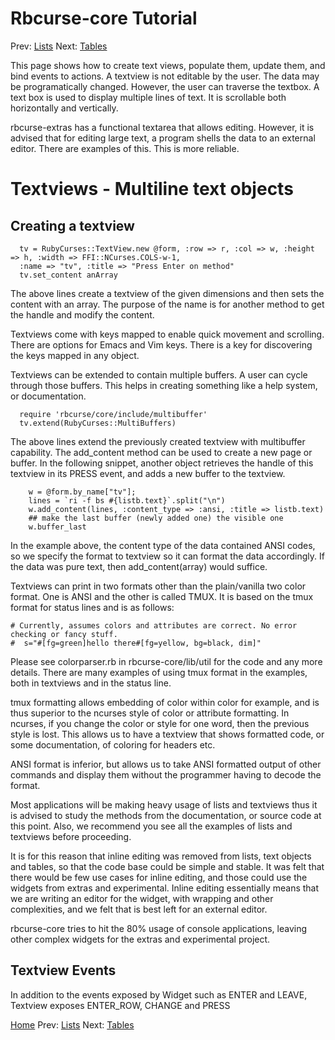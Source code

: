 Rbcurse-core Tutorial
=========

Prev: [Lists](tut3.md)
Next: [Tables](tut4.md)

This page shows how to create text views, populate them, update them, and bind events to actions.
A textview is not editable by the user. The data may be programatically changed. However, the user can traverse the textbox. A text box is used to display multiple lines of text. It is scrollable both horizontally and vertically.

rbcurse-extras has a functional textarea that allows editing. However, it is advised that for editing large text, a program shells the data to an external editor. There are examples of this. This is more reliable. 



# Textviews - Multiline text objects


## Creating a textview

      tv = RubyCurses::TextView.new @form, :row => r, :col => w, :height => h, :width => FFI::NCurses.COLS-w-1,
      :name => "tv", :title => "Press Enter on method"
      tv.set_content anArray

The above lines create a textview of the given dimensions and then sets the content with an array. 
The purpose of the name is for another method to get the handle and modify the content.

Textviews come with keys mapped to enable quick movement and scrolling. There are options for Emacs and Vim keys.
There is a key for discovering the keys mapped in any object.

Textviews can be extended to contain multiple buffers. A user can cycle through those buffers. This helps in creating something like a help system, or documentation.


      require 'rbcurse/core/include/multibuffer'
      tv.extend(RubyCurses::MultiBuffers)

The above lines extend the previously created textview with multibuffer capability. The add_content method can be used to create a new page or buffer. In the following snippet, another object retrieves the handle of this textview in its PRESS event, and adds a new buffer to the textview.


        w = @form.by_name["tv"]; 
        lines = `ri -f bs #{listb.text}`.split("\n")
        w.add_content(lines, :content_type => :ansi, :title => listb.text)
        ## make the last buffer (newly added one) the visible one
        w.buffer_last

In the example above, the content type of the data contained ANSI codes, so we specify the format to textview so it can format the data accordingly. If the data was pure text, then add_content(array) would suffice.

Textviews can print in two formats other than the plain/vanilla two color format. One is ANSI and the other is called TMUX. It is based on the tmux format for status lines and is as follows:


    # Currently, assumes colors and attributes are correct. No error checking or fancy stuff.
    #  s="#[fg=green]hello there#[fg=yellow, bg=black, dim]"

Please see colorparser.rb in rbcurse-core/lib/util for the code and any more details. There are many examples of using tmux format in the examples, both in textviews and in the status line. 

tmux formatting allows embedding of color within color for example, and is thus superior to the ncurses style of color or attribute formatting. In ncurses, if you change the color or style for one word, then the previous style is lost. This allows us to have a textview that shows formatted code, or some documentation, of coloring for headers etc.

ANSI format is inferior, but allows us to take ANSI formatted output of other commands and display them without the programmer having to decode the format.

Most applications will be making heavy usage of lists and textviews thus it is advised to study the methods from the documentation, or source code at this point. Also, we recommend you see all the examples of lists and textviews before proceeding. 

It is for this reason that inline editing was removed from lists, text objects and tables, so that the code base could be simple and stable. It was felt that there would be few use cases for inline editing, and those could use the widgets from extras and experimental. Inline editing essentially means that we are writing an editor for the widget, with wrapping and other complexities, and we felt that is best left for an external editor.

rbcurse-core tries to hit the 80% usage of console applications, leaving other complex widgets for the extras and experimental project.

## Textview Events

In addition to the events exposed by Widget such as ENTER and LEAVE, Textview exposes ENTER_ROW, CHANGE and PRESS


[Home](./tut0.md)
Prev: [Lists](tut3.md)
Next: [Tables](tut4.md)

